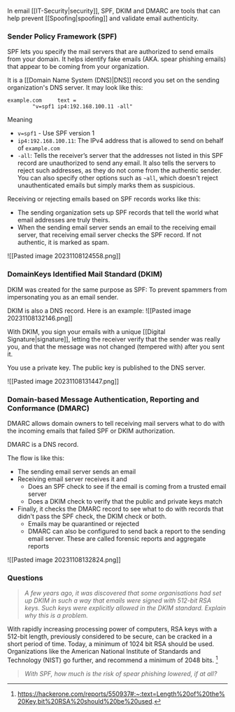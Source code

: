 In email [[IT-Security|security]], SPF, DKIM and DMARC are tools that can help prevent [[Spoofing|spoofing]] and validate email authenticity.

### Sender Policy Framework (SPF)
SPF lets you specify the mail servers that are authorized to send emails from your domain.
It helps identify fake emails (AKA. spear phishing emails) that appear to be coming from your organization.

It is a [[Domain Name System (DNS)|DNS]] record you set on the sending organization's DNS server.
It may look like this:

```
example.com     text =
        "v=spf1 ip4:192.168.100.11 -all"
```

Meaning
- `v=spf1` - Use SPF version 1
- `ip4:192.168.100.11`: The IPv4 address that is allowed to send on behalf of `example.com`
- `-all`: Tells the receiver’s server that the addresses not listed in this SPF record are unauthorized to send any email. It also tells the servers to reject such addresses, as they do not come from the authentic sender.
  You can also specify other options such as `~all`, which doesn't reject unauthenticated emails but simply marks them as suspicious.

Receiving or rejecting emails based on SPF records works like this:
- The sending organization sets up SPF records that tell the world what email addresses are truly theirs.
- When the sending email server sends an email to the receiving email server, that receiving email server checks the SPF record. If not authentic, it is marked as spam.

![[Pasted image 20231108124558.png]]


### DomainKeys Identified Mail Standard (DKIM)
DKIM was created for the same purpose as SPF: To prevent spammers from impersonating you as an email sender.

DKIM is also a DNS record. Here is an example:
![[Pasted image 20231108132146.png]]


With DKIM, you sign your emails with a unique [[Digital Signature|signature]], letting the receiver verify that the sender was really you, and that the message was not changed (tempered with) after you sent it.

You use a private key. The public key is published to the DNS server.

![[Pasted image 20231108131447.png]]


### Domain-based Message Authentication, Reporting and Conformance (DMARC)
DMARC allows domain owners to tell receiving mail servers what to do with the incoming emails that failed SPF or DKIM authorization.

DMARC is a DNS record.

The flow is like this:
- The sending email server sends an email
- Receiving email server receives it and
  - Does an SPF check to see if the email is coming from a trusted email server
  - Does a DKIM check to verify that the public and private keys match
- Finally, it checks the DMARC record to see what to do with records that didn't pass the SPF check, the DKIM check or both.
  - Emails may be quarantined or rejected
  - DMARC can also be configured to send back a report to the sending email server. These are called forensic reports and aggregate reports

![[Pasted image 20231108132824.png]]


### Questions
> *A few years ago, it was discovered that some organisations had set up DKIM in such a way that emails were signed with 512-bit RSA keys. Such keys were explicitly allowed in the DKIM standard. Explain why this is a problem.*

With rapidly increasing processing power of computers, RSA keys with a 512-bit length, previously considered to be secure, can be cracked in a short period of time. Today, a minimum of 1024 bit RSA should be used. Organizations like the American National Institute of Standards and Technology (NIST) go further, and recommend a minimum of 2048 bits. [^1]


> *With SPF, how much is the risk of spear phishing lowered, if at all?*




[^1]: https://hackerone.com/reports/550937#:~:text=Length%20of%20the%20Key,bit%20RSA%20should%20be%20used.